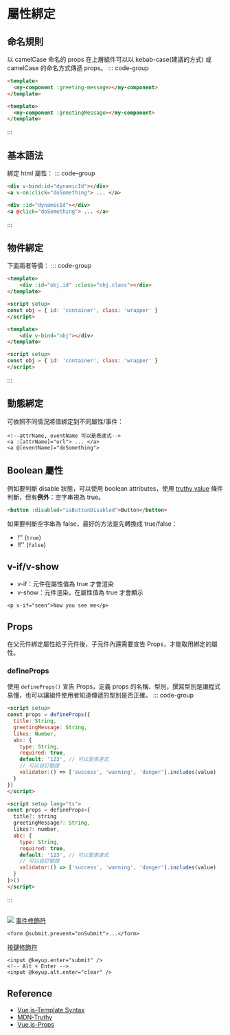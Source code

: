 # 屬性綁定
## 命名規則
以 camelCase 命名的 props 在上層組件可以以 kebab-case(建議的方式) 或 camelCase 的命名方式傳遞 props。
::: code-group
```html [kebab-case]
<template>
  <my-component :greeting-message></my-component>
</template>
```
```html [camelCase]
<template>
  <my-component :greetingMessage></my-component>
</template>
```
:::

## 基本語法
綁定 html 屬性：
::: code-group
```html [使用 Directive]
<div v-bind:id="dynamicId"></div>
<a v-on:click="doSomething"> ... </a>
```
```html [簡寫]
<div :id="dynamicId"></div>
<a @click="doSomething"> ... </a>
```
:::
## 物件綁定
下面兩者等價：
::: code-group
```html {2} [個別綁定]
<template>
	<div :id="obj.id" :class="obj.class"></div>
</template>

<script setup>
const obj = { id: 'container', class: 'wrapper' }
</script>
```
```html {2} [物件綁定]
<template>
	<div v-bind="obj"></div>
</template>

<script setup>
const obj = { id: 'container', class: 'wrapper' }
</script>
```
:::
## 動態綁定
可依照不同情況將值綁定到不同屬性/事件：
```vue
<!--attrName, eventName 可以是表達式-->
<a :[attrName]="url"> ... </a>
<a @[eventName]="doSomething">
```
## Boolean 屬性
例如要判斷 disable 狀態，可以使用 boolean attributes，使用 [truthy value](https://developer.mozilla.org/en-US/docs/Glossary/Truthy) 條件判斷，但有**例外**：空字串視為 true。
```html
<button :disabled="isButtonDisabled">Button</button>
```
如果要判斷空字串為 false，最好的方法是先轉換成 true/false：
  - !'' (`true`)
  - !!'' (`false`)

## v-if/v-show
 - v-if：元件在屬性值為 true 才會渲染
 - v-show：元件渲染，在屬性值為 true 才會顯示
 ```vue
 <p v-if="seen">Now you see me</p>
 ```
## Props
在父元件綁定屬性給子元件後，子元件內還需要宣告 Props，才能取用綁定的屬性。
### defineProps
使用 `defineProps()` 宣告 Props，定義 props 的名稱、型別，撰寫型別是讓程式易懂，也可以讓組件使用者知道傳遞的型別是否正確。
::: code-group
```html [JS]
<script setup>
const props = defineProps({
  title: String,
  greetingMessage: String,
  likes: Number,
  abc: {
	type: String,
	required: true,
	default: '123', // 可以是表達式
	// 可以自訂驗證
	validator:() => ['success', 'warning', 'danger'].includes(value)
  }
})
</script>
```

```html [Typescript]
<script setup lang="ts">
const props = defineProps<{
  title?: string
  greetingMessage?: String,
  likes?: number,
  abc: {
	type: String,
	required: true,
	default: '123', // 可以是表達式
	// 可以自訂驗證
	validator:() => ['success', 'warning', 'danger'].includes(value)
  }
}>()
</script>
```
:::


## 
![](https://vuejs.org/assets/directive.69c37117.png)
[事件修飾符](https://vuejs.org/guide/essentials/event-handling.html#event-modifiers)
```vue
<form @submit.prevent="onSubmit">...</form>
```
[按鍵修飾符](https://vuejs.org/guide/essentials/event-handling.html#key-modifiers)
```
<input @keyup.enter="submit" />
<!-- Alt + Enter -->
<input @keyup.alt.enter="clear" />
```
## Reference
- [Vue.js-Template Syntax](https://vuejs.org/guide/essentials/template-syntax.html)
- [MDN-Truthy](https://developer.mozilla.org/en-US/docs/Glossary/Truthy)
- [Vue.js-Props](https://vuejs.org/guide/components/props.html#props-declaration)
